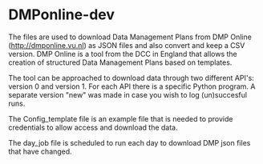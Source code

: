 # DMPonline-dev

The files are used to download Data Management Plans from DMP Online (http://dmponline.vu.nl) as JSON files and also convert and keep a CSV version.
DMP Online is a tool from the DCC in England that allows the creation of structured Data Management Plans based on templates.

The tool can be approached to download data through two different API's: version 0 and version 1.
For each API there is a specific Python program. A separate version "new" was made in case you wish to log (un)succesful runs.

The Config_template file is an example file that is needed to provide credentials to allow access and download the data.

The day_job file is scheduled to run each day to download DMP json files that have changed. 
